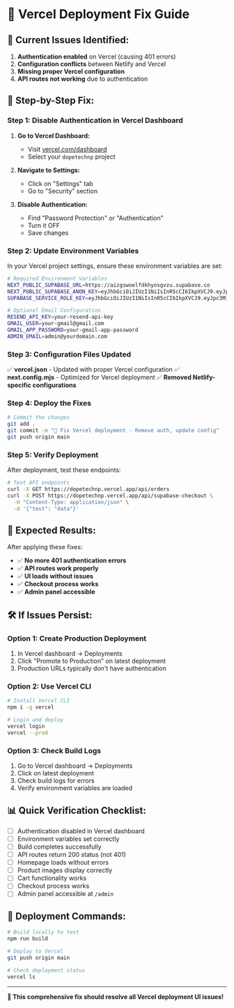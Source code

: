 # 🚀 Vercel Deployment Fix Guide

## 🚨 **Current Issues Identified:**
1. **Authentication enabled** on Vercel (causing 401 errors)
2. **Configuration conflicts** between Netlify and Vercel
3. **Missing proper Vercel configuration**
4. **API routes not working** due to authentication

## 🔧 **Step-by-Step Fix:**

### **Step 1: Disable Authentication in Vercel Dashboard**

1. **Go to Vercel Dashboard:**
   - Visit [vercel.com/dashboard](https://vercel.com/dashboard)
   - Select your `dopetechnp` project

2. **Navigate to Settings:**
   - Click on "Settings" tab
   - Go to "Security" section

3. **Disable Authentication:**
   - Find "Password Protection" or "Authentication"
   - Turn it OFF
   - Save changes

### **Step 2: Update Environment Variables**

In your Vercel project settings, ensure these environment variables are set:

```bash
# Required Environment Variables
NEXT_PUBLIC_SUPABASE_URL=https://aizgswoelfdkhyosgvzu.supabase.co
NEXT_PUBLIC_SUPABASE_ANON_KEY=eyJhbGciOiJIUzI1NiIsInR5cCI6IkpXVCJ9.eyJpc3MiOiJzdXBhYmFzZSIsInJlZiI6ImFpemdzd29lbGZka2h5b3Nndnp1Iiwicm9sZSI6ImFub24iLCJpYXQiOjE3NTUwNTUyMjUsImV4cCI6MjA3MDYzMTIyNX0.4a7Smvc_bueFLqZNvGk-AW0kD5dJusNwqaSAczJs0hU
SUPABASE_SERVICE_ROLE_KEY=eyJhbGciOiJIUzI1NiIsInR5cCI6IkpXVCJ9.eyJpc3MiOiJzdXBhYmFzZSIsInJlZiI6ImFpemdzd29lbGZka2h5b3Nndnp1Iiwicm9sZSI6InNlcnZpY2Vfcm9sZSIsImlhdCI6MTc1NTA1NTIyNSwiZXhwIjoyMDcwNjMxMjI1fQ.gLnsyAhR8VSjbe37LdEHuFBGNDufqC4jZ9X3UOSNuGc

# Optional Email Configuration
RESEND_API_KEY=your-resend-api-key
GMAIL_USER=your-gmail@gmail.com
GMAIL_APP_PASSWORD=your-gmail-app-password
ADMIN_EMAIL=admin@yourdomain.com
```

### **Step 3: Configuration Files Updated**

✅ **vercel.json** - Updated with proper Vercel configuration
✅ **next.config.mjs** - Optimized for Vercel deployment
✅ **Removed Netlify-specific configurations**

### **Step 4: Deploy the Fixes**

```bash
# Commit the changes
git add .
git commit -m "🚀 Fix Vercel deployment - Remove auth, update config"
git push origin main
```

### **Step 5: Verify Deployment**

After deployment, test these endpoints:

```bash
# Test API endpoints
curl -X GET https://dopetechnp.vercel.app/api/orders
curl -X POST https://dopetechnp.vercel.app/api/supabase-checkout \
  -H "Content-Type: application/json" \
  -d '{"test": "data"}'
```

## 🎯 **Expected Results:**

After applying these fixes:
- ✅ **No more 401 authentication errors**
- ✅ **API routes work properly**
- ✅ **UI loads without issues**
- ✅ **Checkout process works**
- ✅ **Admin panel accessible**

## 🛠️ **If Issues Persist:**

### **Option 1: Create Production Deployment**
1. In Vercel dashboard → Deployments
2. Click "Promote to Production" on latest deployment
3. Production URLs typically don't have authentication

### **Option 2: Use Vercel CLI**
```bash
# Install Vercel CLI
npm i -g vercel

# Login and deploy
vercel login
vercel --prod
```

### **Option 3: Check Build Logs**
1. Go to Vercel dashboard → Deployments
2. Click on latest deployment
3. Check build logs for errors
4. Verify environment variables are loaded

## 📊 **Quick Verification Checklist:**

- [ ] Authentication disabled in Vercel dashboard
- [ ] Environment variables set correctly
- [ ] Build completes successfully
- [ ] API routes return 200 status (not 401)
- [ ] Homepage loads without errors
- [ ] Product images display correctly
- [ ] Cart functionality works
- [ ] Checkout process works
- [ ] Admin panel accessible at `/admin`

## 🚀 **Deployment Commands:**

```bash
# Build locally to test
npm run build

# Deploy to Vercel
git push origin main

# Check deployment status
vercel ls
```

---

**🔧 This comprehensive fix should resolve all Vercel deployment UI issues!**
